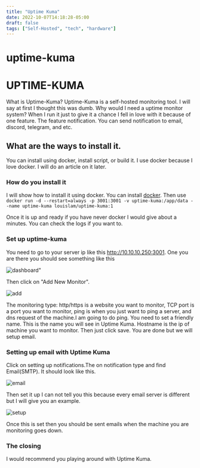 ```yaml
---
title: "Uptime Kuma"
date: 2022-10-07T14:18:28-05:00
draft: false
tags: ["Self-Hosted", "tech", "hardware"]
---
```


# uptime-kuma


# UPTIME-KUMA

What is Uptime-Kuma? Uptime-Kuma is a self-hosted monitoring tool. I will say at first I thought this was dumb. Why would I need a uptime monitor system? When I run it just to give it a chance I fell in love with it because of one feature. The feature notification. You can send notification to email, discord, telegram, and etc.

## What are the ways to install it.

You can install using docker, install script, or build it. I use docker because I love docker. I will do an article on it later.

### How do you install it

I will show how to install it using docker. You can install [docker](https://docs.docker.com/engine/install/debian/). Then use `docker run -d --restart=always -p 3001:3001 -v uptime-kuma:/app/data --name uptime-kuma louislam/uptime-kuma:1`

Once it is up and ready if you have never docker I would give about a minutes. You can check the logs if you want to.

### Set up uptime-kuma

You need to go to your server ip like this http://10.10.10.250:3001. One you are there you should see something like this

![dashboard"](/uptime-dash.png)

Then click on "Add New Monitor".

![add](/uptime-monitor.png)

The monitoring type: http/https is a website you want to monitor, TCP port is a port you want to monitor, ping is when you just want to ping a server, and dns request of the machine.I am going to do ping. You need to set a friendly name. This is the name you will see in Uptime Kuma. Hostname is the ip of machine you want to monitor. Then just click save. You are done but we will setup email.

### Setting up email with Uptime Kuma

Click on setting up notifications.The on notification type and find Email(SMTP). It should look like this.

![email](/uptime-email.png)

Then set it up I can not tell you this because every email server is different but I will give you an example.

![setup](https://rebootcyber.xyz/images/uptime-email-set.png)

Once this is set then you should be sent emails when the machine you are monitoring goes down.

### The closing

I would recommend you playing around with Uptime Kuma.
